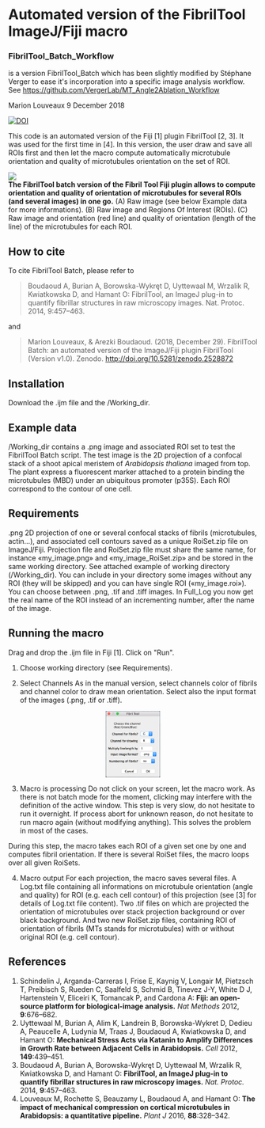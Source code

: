 Automated version of the FibrilTool ImageJ/Fiji macro
================
### FibrilTool_Batch_Workflow 
is a version FibrilTool_Batch which has been slightly modified by Stéphane Verger 
to ease it's incorporation into a specific image analysis workflow. See https://github.com/VergerLab/MT_Angle2Ablation_Workflow


Marion Louveaux
9 December 2018

[![DOI](https://zenodo.org/badge/DOI/10.5281/zenodo.2528872.svg)](https://doi.org/10.5281/zenodo.2528872)

This code is an automated version of the Fiji \[1\] plugin FibrilTool \[2, 3\]. It was used for the first time in \[4\]. In this version, the user draw and save all ROIs first and then let the macro compute automatically microtubule orientation and quality of microtubules orientation on the set of ROI.

<img src="images/FibrilTool_Batch.png" style="display: block; margin: auto;" /> **The FibrilTool batch version of the Fibril Tool Fiji plugin allows to compute orientation and quality of orientation of microtubules for several ROIs (and several images) in one go.** (A) Raw image (see below Example data for more informations). (B) Raw image and Regions Of Interest (ROIs). (C) Raw image and orientation (red line) and quality of orientation (length of the line) of the microtubules for each ROI.

How to cite
-----------

To cite FibrilTool Batch, please refer to

> Boudaoud A, Burian A, Borowska-Wykręt D, Uyttewaal M, Wrzalik R, Kwiatkowska D, and Hamant O: FibrilTool, an ImageJ plug-in to quantify fibrillar structures in raw microscopy images. Nat. Protoc. 2014, 9:457–463.

and

> Marion Louveaux, & Arezki Boudaoud. (2018, December 29). FibrilTool Batch: an automated version of the ImageJ/Fiji plugin FibrilTool (Version v1.0). Zenodo. <http://doi.org/10.5281/zenodo.2528872>

Installation
------------

Download the .ijm file and the /Working\_dir.

Example data
------------

/Working\_dir contains a .png image and associated ROI set to test the FibrilTool Batch script. The test image is the 2D projection of a confocal stack of a shoot apical meristem of *Arabidopsis thaliana* imaged from top. The plant express a fluorescent marker attached to a protein binding the microtubules (MBD) under an ubiquitous promoter (p35S). Each ROI correspond to the contour of one cell.

Requirements
------------

.png 2D projection of one or several confocal stacks of fibrils (microtubules, actin…), and associated cell contours saved as a unique RoiSet.zip file on ImageJ/Fiji. Projection file and RoiSet.zip file must share the same name, for instance «my\_image.png» and «my\_image\_RoiSet.zip» and be stored in the same working directory. See attached example of working directory (/Working\_dir). You can include in your directory some images without any ROI (they will be skipped) and you can have single ROI («my\_image.roi»). You can choose between .png, .tif and .tiff images. In Full\_Log you now get the real name of the ROI instead of an incrementing number, after the name of the image.

Running the macro
-----------------

Drag and drop the .ijm file in Fiji \[1\]. Click on "Run".

1) Choose working directory (see Requirements).

2) Select Channels
As in the manual version, select channels color of fibrils and channel color to draw mean orientation. Select also the input format of the images (.png, .tif or .tiff).

<img src="images/starting_menu.png" width="22%" style="display: block; margin: auto;" />

3) Macro is processing
Do not click on your screen, let the macro work. As there is not batch mode for the moment, clicking may interfere with the definition of the active window. This step is very slow, do not hesitate to run it overnight. If process abort for unknown reason, do not hesitate to run macro again (without modifying anything). This solves the problem in most of the cases.

During this step, the macro takes each ROI of a given set one by one and computes fibril orientation. If there is several RoiSet files, the macro loops over all given RoiSets.

4) Macro output
For each projection, the macro saves several files. A Log.txt file containing all informations on microtubule orientation (angle and quality) for ROI (e.g. each cell contour) of this projection (see \[3\] for details of Log.txt file content). Two .tif files on which are projected the orientation of microtubules over stack projection background or over black background. And two new RoiSet.zip files, containing ROI of orientation of fibrils (MTs stands for microtubules) with or without original ROI (e.g. cell contour).

References
----------

1.  Schindelin J, Arganda-Carreras I, Frise E, Kaynig V, Longair M, Pietzsch T, Preibisch S, Rueden C, Saalfeld S, Schmid B, Tinevez J-Y, White D J, Hartenstein V, Eliceiri K, Tomancak P, and Cardona A: **Fiji: an open-source platform for biological-image analysis.** *Nat Methods* 2012, **9**:676–682.
2.  Uyttewaal M, Burian A, Alim K, Landrein B, Borowska-Wykret D, Dedieu A, Peaucelle A, Ludynia M, Traas J, Boudaoud A, Kwiatkowska D, and Hamant O: **Mechanical Stress Acts via Katanin to Amplify Differences in Growth Rate between Adjacent Cells in Arabidopsis.** *Cell* 2012, **149**:439–451.
3.  Boudaoud A, Burian A, Borowska-Wykręt D, Uyttewaal M, Wrzalik R, Kwiatkowska D, and Hamant O: **FibrilTool, an ImageJ plug-in to quantify fibrillar structures in raw microscopy images.** *Nat. Protoc.* 2014, **9**:457–463.
4.  Louveaux M, Rochette S, Beauzamy L, Boudaoud A, and Hamant O: **The impact of mechanical compression on cortical microtubules in Arabidopsis: a quantitative pipeline.** *Plant J* 2016, **88**:328–342.
